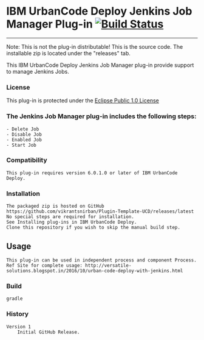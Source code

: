 # IBM UrbanCode Deploy Jenkins Job Manager Plug-in [![Build Status](https://travis-ci.org/IBM-UrbanCode/Jenkins-Job-Manager-UCD.svg?branch=master)](https://travis-ci.org/IBM-UrbanCode/Jenkins-Job-Manager-UCD)
---
Note: This is not the plug-in distributable! This is the source code. The installable zip is located under the "releases" tab.

This IBM UrbanCode Deploy Jenkins Job Manager plug-in provide support to manage Jenkins Jobs.

### License
This plug-in is protected under the [Eclipse Public 1.0 License](http://www.eclipse.org/legal/epl-v10.html)

### The Jenkins Job Manager plug-in includes the following steps:
    - Delete Job
    - Disable Job
    - Enabled Job
    - Start Job

### Compatibility
	This plug-in requires version 6.0.1.0 or later of IBM UrbanCode Deploy.

### Installation
	The packaged zip is hosted on GitHub https://github.com/vikrantsnirban/Plugin-Template-UCD/releases/latest
    No special steps are required for installation.
	See Installing plug-ins in IBM UrbanCode Deploy.
    Clone this repository if you wish to skip the manual build step.

## Usage
	This plug-in can be used in independent process and component Process.
	Ref Site for complete usage: http://versatile-solutions.blogspot.in/2016/10/urban-code-deploy-with-jenkins.html


### Build
    gradle


### History
	Version 1
		Initial GitHub Release.
